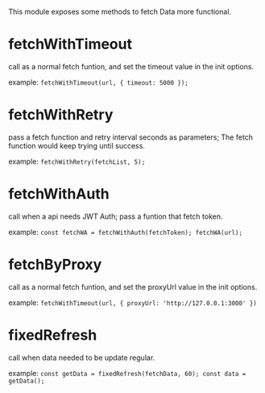 This module exposes some methods to fetch Data more functional.

# fetchWithTimeout
call as a normal fetch funtion, and set the timeout value in the init options.

example: `fetchWithTimeout(url, { timeout: 5000 });`

# fetchWithRetry
pass a fetch function and retry interval seconds as parameters;
The fetch function would keep trying until success.

example: `fetchWithRetry(fetchList, 5);`

# fetchWithAuth
call when a api needs JWT Auth;
pass a funtion that fetch token.

example: `const fetchWA = fetchWithAuth(fetchToken); fetchWA(url);`

# fetchByProxy
 call as a normal fetch funtion, and set the proxyUrl value in the init options.

 example: `fetchWithTimeout(url, { proxyUrl: 'http://127.0.0.1:3000' })`

 # fixedRefresh
 call when data needed to be update regular.

 example: `const getData = fixedRefresh(fetchData, 60); const data = getData();`